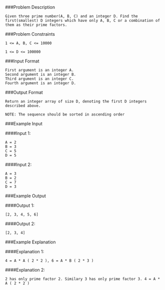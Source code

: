 ###Problem Description
```
Given three prime number(A, B, C) and an integer D. Find the first(smallest) D integers which have only A, B, C or a combination of them as their prime factors.
```


###Problem Constraints

```
1 <= A, B, C <= 10000

1 <= D <= 100000
```


###Input Format

```
First argument is an integer A.
Second argument is an integer B.
Third argument is an integer C.
Fourth argument is an integer D.
```


###Output Format

```
Return an integer array of size D, denoting the first D integers described above.

NOTE: The sequence should be sorted in ascending order
```


###Example Input

####Input 1:

```
A = 2
B = 3
C = 5
D = 5

```
####Input 2:

```
A = 3
B = 2
C = 7
D = 3
```

###Example Output

####Output 1:

```
[2, 3, 4, 5, 6]
```
####Output 2:

```
[2, 3, 4]
```


###Example Explanation

####Explanation 1:

```
4 = A * A ( 2 * 2 ), 6 = A * B ( 2 * 3 )
```
####Explanation 2:

```
2 has only prime factor 2. Similary 3 has only prime factor 3. 4 = A * A ( 2 * 2 )
```